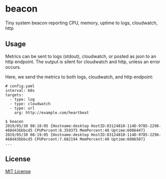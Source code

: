 # beacon
Tiny system beacon reporting CPU, memory, uptime to logs, cloudwatch, http

## Usage

Metrics can be sent to logs (stdout), cloudwatch, or posted as json to an http endpoint.
The output is silent for cloudwatch and http, unless an error occurs.

Here, we send the metrics to both logs, cloudwatch, and http endpoint:

```
# config.yaml
interval: 60s
targets:
  - type: log
  - type: cloudwatch
  - type: url
    arg: http://example.com/heartbeat
```

```
$ beacon
2019/05/30 08:18:05 {Hostname:desktop HostID:83124810-114D-9785-2296-468d43bbbcd5 CPUPercent:8.359375 MemPercent:40 Uptime:6086447}
2019/05/30 08:19:05 {Hostname:desktop HostID:83124810-114D-9785-2296-468d43bbbcd5 CPUPercent:7.682194 MemPercent:40 Uptime:6086507}
...
```

## License

[MIT License](https://github.com/shazbits/beacon/blob/master/LICENSE)
